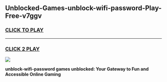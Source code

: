 
## Unblocked-Games-unblock-wifi-password-Play-Free-v7ggv
<h3>
<a href="https://premium76.site?title=unblock-wifi-password&ref=23A">CLICK TO PLAY</a></h3>
<hr>

<h3>
<a href="https://premium76.site?title=unblock-wifi-password&ref=23A">CLICK 2 PLAY</a>
  
</h3>

<a href="https://premium76.site?title=unblock-wifi-password&ref=23A"><img src="https://clearcache.store/games.png"></a>


**unblock-wifi-password games unblocked: Your Gateway to Fun and Accessible Online Gaming**
